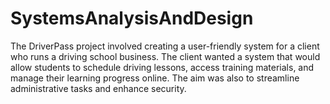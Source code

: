 # SystemsAnalysisAndDesign
The DriverPass project involved creating a user-friendly system for a client who runs a driving school business. The client wanted a system that would allow students to schedule driving lessons, access training materials, and manage their learning progress online. The aim was also to streamline administrative tasks and enhance security.
